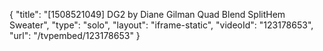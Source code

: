 {
    "title": "[1508521049] DG2 by Diane Gilman Quad Blend SplitHem Sweater",
    "type": "solo",
    "layout": "iframe-static",
    "videoId": "123178653",
    "url": "\/tvpembed\/123178653"
}